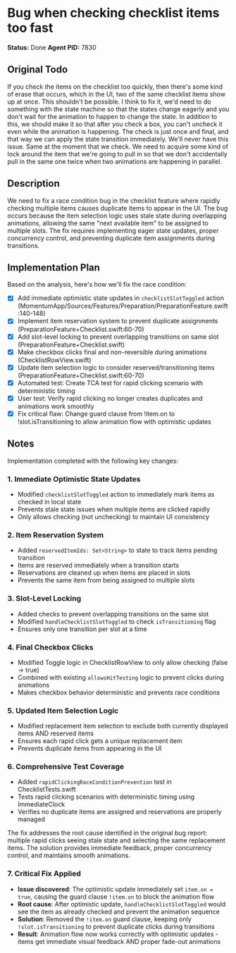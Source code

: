 # Bug when checking checklist items too fast

**Status:** Done
**Agent PID:** 7830

## Original Todo

If you check the items on the checklist too quickly, then there's some kind of erase that occurs, which in the UI, two of the same checklist items show up at once. This shouldn't be possible. I think to fix it, we'd need to do something with the state machine so that the states change eagerly and you don't wait for the animation to happen to change the state. In addition to this, we should make it so that after you check a box, you can't uncheck it even while the animation is happening. The check is just once and final, and that way we can apply the state transition immediately. We'll never have this issue. Same at the moment that we check. We need to acquire some kind of lock around the item that we're going to pull in so that we don't accidentally pull in the same one twice when two animations are happening in parallel.

## Description

We need to fix a race condition bug in the checklist feature where rapidly checking multiple items causes duplicate items to appear in the UI. The bug occurs because the item selection logic uses stale state during overlapping animations, allowing the same "next available item" to be assigned to multiple slots. The fix requires implementing eager state updates, proper concurrency control, and preventing duplicate item assignments during transitions.

## Implementation Plan

Based on the analysis, here's how we'll fix the race condition:

- [x] Add immediate optimistic state updates in `checklistSlotToggled` action (MomentumApp/Sources/Features/Preparation/PreparationFeature.swift:140-148)
- [x] Implement item reservation system to prevent duplicate assignments (PreparationFeature+Checklist.swift:60-70)
- [x] Add slot-level locking to prevent overlapping transitions on same slot (PreparationFeature+Checklist.swift)
- [x] Make checkbox clicks final and non-reversible during animations (ChecklistRowView.swift)
- [x] Update item selection logic to consider reserved/transitioning items (PreparationFeature+Checklist.swift:60-70)
- [x] Automated test: Create TCA test for rapid clicking scenario with deterministic timing
- [x] User test: Verify rapid clicking no longer creates duplicates and animations work smoothly
- [x] Fix critical flaw: Change guard clause from !item.on to !slot.isTransitioning to allow animation flow with optimistic updates

## Notes

Implementation completed with the following key changes:

### 1. Immediate Optimistic State Updates
- Modified `checklistSlotToggled` action to immediately mark items as checked in local state
- Prevents stale state issues when multiple items are clicked rapidly
- Only allows checking (not unchecking) to maintain UI consistency

### 2. Item Reservation System  
- Added `reservedItemIds: Set<String>` to state to track items pending transition
- Items are reserved immediately when a transition starts
- Reservations are cleaned up when items are placed in slots
- Prevents the same item from being assigned to multiple slots

### 3. Slot-Level Locking
- Added checks to prevent overlapping transitions on the same slot
- Modified `handleChecklistSlotToggled` to check `isTransitioning` flag
- Ensures only one transition per slot at a time

### 4. Final Checkbox Clicks
- Modified Toggle logic in ChecklistRowView to only allow checking (false -> true)
- Combined with existing `allowsHitTesting` logic to prevent clicks during animations
- Makes checkbox behavior deterministic and prevents race conditions

### 5. Updated Item Selection Logic
- Modified replacement item selection to exclude both currently displayed items AND reserved items
- Ensures each rapid click gets a unique replacement item
- Prevents duplicate items from appearing in the UI

### 6. Comprehensive Test Coverage
- Added `rapidClickingRaceConditionPrevention` test in ChecklistTests.swift
- Tests rapid clicking scenarios with deterministic timing using ImmediateClock
- Verifies no duplicate items are assigned and reservations are properly managed

The fix addresses the root cause identified in the original bug report: multiple rapid clicks seeing stale state and selecting the same replacement items. The solution provides immediate feedback, proper concurrency control, and maintains smooth animations.

### 7. Critical Fix Applied
- **Issue discovered**: The optimistic update immediately set `item.on = true`, causing the guard clause `!item.on` to block the animation flow
- **Root cause**: After optimistic update, `handleChecklistSlotToggled` would see the item as already checked and prevent the animation sequence
- **Solution**: Removed the `!item.on` guard clause, keeping only `!slot.isTransitioning` to prevent duplicate clicks during transitions
- **Result**: Animation flow now works correctly with optimistic updates - items get immediate visual feedback AND proper fade-out animations